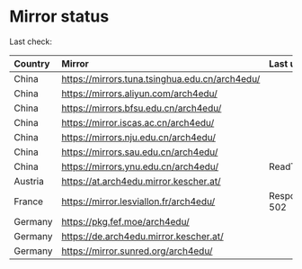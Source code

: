 <script src="./time.js"></script>
# Mirror status
Last check: <script type="text/javascript">localize(1685128418.8565247);</script>

|Country|Mirror|Last update|
|:------|:-----|:----------|
|China|https://mirrors.tuna.tsinghua.edu.cn/arch4edu/|<script type="text/javascript">localize(1685082780);</script>|
|China|https://mirrors.aliyun.com/arch4edu/|<script type="text/javascript">localize(1685039542);</script>|
|China|https://mirrors.bfsu.edu.cn/arch4edu/|<script type="text/javascript">localize(1685082780);</script>|
|China|https://mirror.iscas.ac.cn/arch4edu/|<script type="text/javascript">localize(1685082780);</script>|
|China|https://mirrors.nju.edu.cn/arch4edu/|<script type="text/javascript">localize(1685039542);</script>|
|China|https://mirrors.sau.edu.cn/arch4edu/|<script type="text/javascript">localize(1673850842);</script>|
|China|https://mirrors.ynu.edu.cn/arch4edu/|ReadTimeout|
|Austria|https://at.arch4edu.mirror.kescher.at/|<script type="text/javascript">localize(1685082780);</script>|
|France|https://mirror.lesviallon.fr/arch4edu/|Response 502|
|Germany|https://pkg.fef.moe/arch4edu/|<script type="text/javascript">localize(1685082780);</script>|
|Germany|https://de.arch4edu.mirror.kescher.at/|<script type="text/javascript">localize(1685082780);</script>|
|Germany|https://mirror.sunred.org/arch4edu/|<script type="text/javascript">localize(1685082780);</script>|

<script src="./tablefilter/tablefilter.js"></script>
<script src="./table.js"></script>